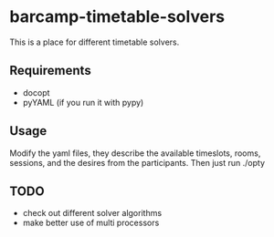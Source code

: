 barcamp-timetable-solvers
=========================

This is a place for different timetable solvers.


Requirements
------------

* docopt
* pyYAML (if you run it with pypy)

Usage
-----

Modify the yaml files, they describe the available timeslots, rooms, sessions, and the desires from the participants. Then just run ./opty

TODO
----

* check out different solver algorithms
* make better use of multi processors

